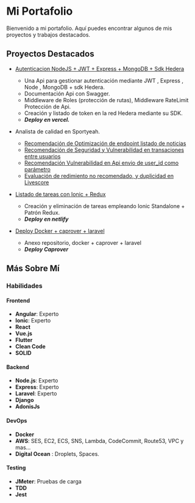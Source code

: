 # Mi Portafolio

Bienvenido a mi portafolio. Aquí puedes encontrar algunos de mis proyectos y trabajos destacados.

## Proyectos Destacados

- [Autenticacion NodeJS + JWT + Express + MongoDB + Sdk Hedera](https://vercel-demo-one-plum.vercel.app/api-docs/)
  - Una Api para gestionar autenticación mediante JWT , Express , Node , MongoDB + sdk Hedera.
  - Documentación Api con Swagger.
  - Middleware de Roles (protección de rutas), Middleware RateLimit Protección de Api.
  - Creación y listado de token en la red Hedera mediante su SDK.
  - ***Deploy en vercel.***

- Analista de calidad en Sportyeah.
  - [Recomendación de Optimización de endpoint listado de noticias](https://drive.google.com/file/d/1uwQx5byb6QhX3RIUGDMos44fCyHsjg3I/view?usp=sharing)
  - [Recomendación de Seguridad y Vulnerabilidad en transaciones entre usuarios](https://drive.google.com/file/d/1HZ2Qhx8r8L84amjMy5HG2ULdZJVV6BBm/view?usp=sharing)
  - [Recomendación Vulnerabilidad en Api envio de user_id como parámetro](https://drive.google.com/file/d/10qv3aMpcpRdcHi0RUslAU4eYXP2vzFQ8/view?usp=sharing)
  - [Evaluación de redimiento no recomendado, y duplicidad en Livescore](https://drive.google.com/file/d/1AS36NqEm_vGyOCcbb65FAMQ4YuiN3YBZ/view?usp=sharing)

- [Listado de tareas con Ionic + Redux](https://todoionic-ngrx.netlify.app/)
  - Creación y eliminación de tareas empleando Ionic Standalone + Patrón Redux.
  - ***Deploy en netlify***
 
- [Deploy Docker + caprover + laravel](https://github.com/houltman/caprover-laravel.git)
  - Anexo repositorio, docker + caprover + laravel
  - ***Deploy Caprover***

## Más Sobre Mí

### Habilidades

#### Frontend
- **Angular**: Experto
- **Ionic**: Experto
- **React**
- **Vue.js**
- **Flutter**
- **Clean Code**
- **SOLID**

#### Backend
- **Node.js**: Experto
- **Express**: Experto
- **Laravel**: Experto
- **Django**
- **AdonisJs**

#### DevOps
- **Docker**
- **AWS**: SES, EC2, ECS, SNS, Lambda, CodeCommit, Route53, VPC y mas...
- **Digital Ocean** : Droplets, Spaces.

#### Testing
- **JMeter**: Pruebas de carga
- **TDD**
- **Jest**
